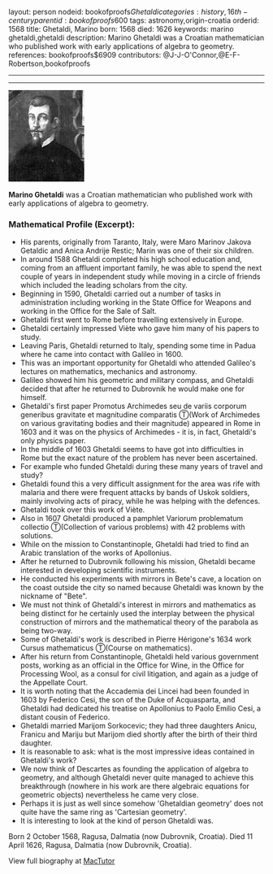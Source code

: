 layout: person
nodeid: bookofproofs$Ghetaldi
categories: history,16th-century
parentid: bookofproofs$600
tags: astronomy,origin-croatia
orderid: 1568
title: Ghetaldi, Marino
born: 1568
died: 1626
keywords: marino ghetaldi,ghetaldi
description: Marino Ghetaldi was a Croatian mathematician who published work with early applications of algebra to geometry.
references: bookofproofs$6909
contributors: @J-J-O'Connor,@E-F-Robertson,bookofproofs

---



---

![Ghetaldi.jpg](https://github.com/bookofproofs/bookofproofs.github.io/blob/main/_sources/_assets/images/portraits/Ghetaldi.jpg?raw=true)

**Marino Ghetaldi** was a Croatian mathematician who published work with early applications of algebra to geometry.

### Mathematical Profile (Excerpt):
* His parents, originally from Taranto, Italy, were Maro Marinov Jakova Getaldic and Anica Andrije Restic; Marin was one of their six children.
* In around 1588 Ghetaldi completed his high school education and, coming from an affluent important family, he was able to spend the next couple of years in independent study while moving in a circle of friends which included the leading scholars from the city.
* Beginning in 1590, Ghetaldi carried out a number of tasks in administration including working in the State Office for Weapons and working in the Office for the Sale of Salt.
* Ghetaldi first went to Rome before travelling extensively in Europe.
* Ghetaldi certainly impressed Viète who gave him many of his papers to study.
* Leaving Paris, Ghetaldi returned to Italy, spending some time in Padua where he came into contact with Galileo in 1600.
* This was an important opportunity for Ghetaldi who attended Galileo's lectures on mathematics, mechanics and astronomy.
* Galileo showed him his geometric and military compass, and Ghetaldi decided that after he returned to Dubrovnik he would make one for himself.
* Ghetaldi's first paper Promotus Archimedes seu de variis corporum generibus gravitate et magnitudine comparatis Ⓣ(Work of  Archimedes on various gravitating  bodies and their magnitude) appeared in Rome in 1603 and it was on the physics of Archimedes - it is, in fact, Ghetaldi's only physics paper.
* In the middle of 1603 Ghetaldi seems to have got into difficulties in Rome but the exact nature of the problem has never been ascertained.
* For example who funded Ghetaldi during these many years of travel and study?
* Ghetaldi found this a very difficult assignment for the area was rife with malaria and there were frequent attacks by bands of Uskok soldiers, mainly involving acts of piracy, while he was helping with the defences.
* Ghetaldi took over this work of Viète.
* Also in 1607 Ghetaldi produced a pamphlet Variorum problematum collectio Ⓣ(Collection of various problems) with 42 problems with solutions.
* While on the mission to Constantinople, Ghetaldi had tried to find an Arabic translation of the works of Apollonius.
* After he returned to Dubrovnik following his mission, Ghetaldi became interested in developing scientific instruments.
* He conducted his experiments with mirrors in Bete's cave, a location on the coast outside the city so named because Ghetaldi was known by the nickname of "Bete".
* We must not think of Ghetaldi's interest in mirrors and mathematics as being distinct for he certainly used the interplay between the physical construction of mirrors and the mathematical theory of the parabola as being two-way.
* Some of Ghetaldi's work is described in Pierre Hérigone's 1634 work Cursus mathematicus Ⓣ(Course on mathematics).
* After his return from Constantinople, Ghetaldi held various government posts, working as an official in the Office for Wine, in the Office for Processing Wool, as a consul for civil litigation, and again as a judge of the Appellate Court.
* It is worth noting that the Accademia dei Lincei had been founded in 1603 by Federico Cesi, the son of the Duke of Acquasparta, and Ghetaldi had dedicated his treatise on Apollonius to Paolo Emilio Cesi, a distant cousin of Federico.
* Ghetaldi married Marijom Sorkocevic; they had three daughters Anicu, Franicu and Mariju but Marijom died shortly after the birth of their third daughter.
* It is reasonable to ask: what is the most impressive ideas contained in Ghetaldi's work?
* We now think of Descartes as founding the application of algebra to geometry, and although Ghetaldi never quite managed to achieve this breakthrough (nowhere in his work are there algebraic equations for geometric objects) nevertheless he came very close.
* Perhaps it is just as well since somehow 'Ghetaldian geometry' does not quite have the same ring as 'Cartesian geometry'.
* It is interesting to look at the kind of person Ghetaldi was.

Born 2 October 1568, Ragusa, Dalmatia (now Dubrovnik, Croatia). Died 11 April 1626, Ragusa, Dalmatia (now Dubrovnik, Croatia).

View full biography at [MacTutor](https://mathshistory.st-andrews.ac.uk/Biographies/Ghetaldi/)
